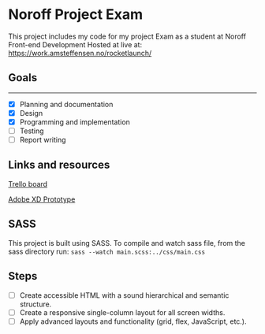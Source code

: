# Noroff Project Exam

This project includes my code for my project Exam as a student at Noroff Front-end Development 
Hosted at live at: https://work.amsteffensen.no/rocketlaunch/

## Goals
--------

- [x] Planning and documentation
- [x] Design
- [x] Programming and implementation
- [ ] Testing
- [ ] Report writing

## Links and resources

[Trello board](https://trello.com/b/ymuzPleY/project-exam)

[Adobe XD Prototype](https://xd.adobe.com/view/15419b99-8765-484d-5605-402cb232db5e-6370/)

## SASS
This project is built using SASS.
To compile and watch sass file, from the sass directory run:
`sass --watch main.scss:../css/main.css`

## Steps
- [ ] Create accessible HTML with a sound hierarchical and semantic structure.
- [ ] Create a responsive single-column layout for all screen widths.
- [ ] Apply advanced layouts and functionality (grid, flex, JavaScript, etc.).

